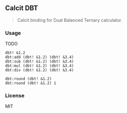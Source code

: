 ## Calcit DBT

> Calcit binding for Dual Balanced Ternary calculator.

### Usage

TODO

```cirru
dbt! &1.2
dbt:add (dbt! &1.2) (dbt! &3.4)
dbt:sub (dbt! &1.2) (dbt! &3.4)
dbt:mul (dbt! &1.2) (dbt! &3.4)
dbt:div (dbt! &1.2) (dbt! &3.4)

dbt:round (dbt! &1.2)
dbt:round (dbt! &1.2) 1
```

### License

MIT
